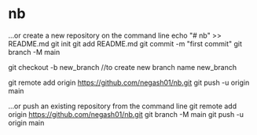 # nb

…or create a new repository on the command line
echo "# nb" >> README.md
git init
git add README.md
git commit -m "first commit"
git branch -M main

git checkout -b new_branch  //to create new branch name new_branch

git remote add origin https://github.com/negash01/nb.git
git push -u origin main
                
…or push an existing repository from the command line
git remote add origin https://github.com/negash01/nb.git
git branch -M main
git push -u origin main
